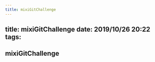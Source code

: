 ```yaml
---
title: mixiGitChallenge
---
```

title: mixiGitChallenge
date: 2019/10/26 20:22
tags:
---

## mixiGitChallenge
